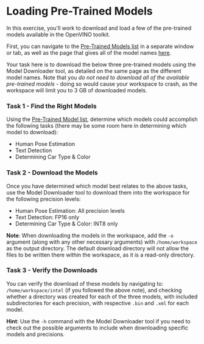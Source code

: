 # Loading Pre-Trained Models

In this exercise, you'll work to download and load a few of the pre-trained models available 
in the OpenVINO toolkit.

First, you can navigate to the [Pre-Trained Models list](https://software.intel.com/en-us/openvino-toolkit/documentation/pretrained-models) in a separate window or tab, as well as the page that gives all of the model names [here](https://docs.openvinotoolkit.org/latest/_models_intel_index.html).

Your task here is to download the below three pre-trained models using the Model Downloader tool, as detailed on the same page as the different model names. Note that you *do not need to download all of the available pre-trained models* - doing so would cause your workspace to crash, as the workspace will limit you to 3 GB of downloaded models.

### Task 1 - Find the Right Models
Using the [Pre-Trained Model list](https://software.intel.com/en-us/openvino-toolkit/documentation/pretrained-models), determine which models could accomplish the following tasks (there may be some room here in determining which model to download):
- Human Pose Estimation
- Text Detection
- Determining Car Type & Color

### Task 2 - Download the Models
Once you have determined which model best relates to the above tasks, use the Model Downloader tool to download them into the workspace for the following precision levels:
- Human Pose Estimation: All precision levels
- Text Detection: FP16 only
- Determining Car Type & Color: INT8 only

**Note**: When downloading the models in the workspace, add the `-o` argument (along with any other necessary arguments) with `/home/workspace` as the output directory. The default download directory will not allow the files to be written there within the workspace, as it is a read-only directory.

### Task 3 - Verify the Downloads
You can verify the download of these models by navigating to: `/home/workspace/intel` (if you followed the above note), and checking whether a directory was created for each of the three models, with included subdirectories for each precision, with respective `.bin` and `.xml` for each model.

**Hint**: Use the `-h` command with the Model Downloader tool if you need to check out the possible arguments to include when downloading specific models and precisions.
